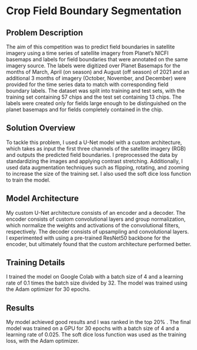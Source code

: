 # Crop Field Boundary Segmentation

## Problem Description

The aim of this competition was to predict field boundaries in satellite imagery using a time series of satellite imagery from Planet’s NICFI basemaps and labels for field boundaries that were annotated on the same imagery source. The labels were digitized over Planet Basemaps for the months of March, April (on season) and August (off season) of 2021 and an additional 3 months of imagery (October, November, and December) were provided for the time series data to match with corresponding field boundary labels. The dataset was split into training and test sets, with the training set containing 57 chips and the test set containing 13 chips. The labels were created only for fields large enough to be distinguished on the planet basemaps and for fields completely contained in the chip.

## Solution Overview

To tackle this problem, I used a U-Net model with a custom architecture, which takes as input the first three channels of the satellite imagery (RGB) and outputs the predicted field boundaries. I preprocessed the data by standardizing the images and applying contrast stretching. Additionally, I used data augmentation techniques such as flipping, rotating, and zooming to increase the size of the training set. I also used the soft dice loss function to train the model.

## Model Architecture

My custom U-Net architecture consists of an encoder and a decoder. The encoder consists of custom convolutional layers and group normalization, which normalize the weights and activations of the convolutional filters, respectively. The decoder consists of upsampling and convolutional layers. I experimented with using a pre-trained ResNet50 backbone for the encoder, but ultimately found that the custom architecture performed better.

## Training Details

I trained the model on Google Colab with a batch size of 4 and a learning rate of 0.1 times the batch size divided by 32. The model was trained using the Adam optimizer for 30 epochs.

## Results

My model achieved good results and I was ranked in the top 20% . The final model was trained on a GPU for 30 epochs with a batch size of 4 and a learning rate of 0.025. The soft dice loss function was used as the training loss, with the Adam optimizer.
